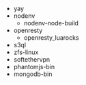 - yay
- nodenv
	- nodenv-node-build
- openresty
	- openresty_luarocks
- s3ql
- zfs-linux
- softethervpn
- phantomjs-bin
- mongodb-bin
